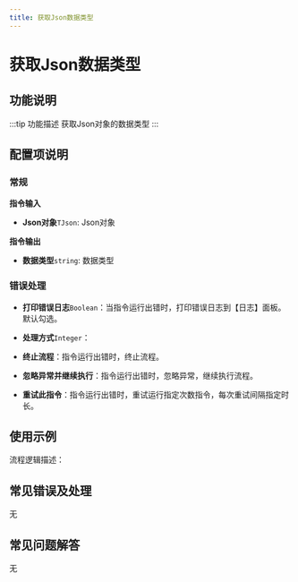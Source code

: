 ```yaml
---
title: 获取Json数据类型
---
```


# 获取Json数据类型

## 功能说明

:::tip 功能描述
获取Json对象的数据类型
:::

## 配置项说明

### 常规

**指令输入**

- **Json对象**`TJson`: Json对象


**指令输出**

- **数据类型**`string`: 数据类型

### 错误处理

- **打印错误日志**`Boolean`：当指令运行出错时，打印错误日志到【日志】面板。默认勾选。

- **处理方式**`Integer`：

 - **终止流程**：指令运行出错时，终止流程。

 - **忽略异常并继续执行**：指令运行出错时，忽略异常，继续执行流程。

 - **重试此指令**：指令运行出错时，重试运行指定次数指令，每次重试间隔指定时长。

## 使用示例

流程逻辑描述：

## 常见错误及处理

无

## 常见问题解答

无

